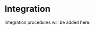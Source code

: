 <!--
layout: default
title: Integration
nav_order: 2
-->

# Integration

Integration procedures will be added here. 
